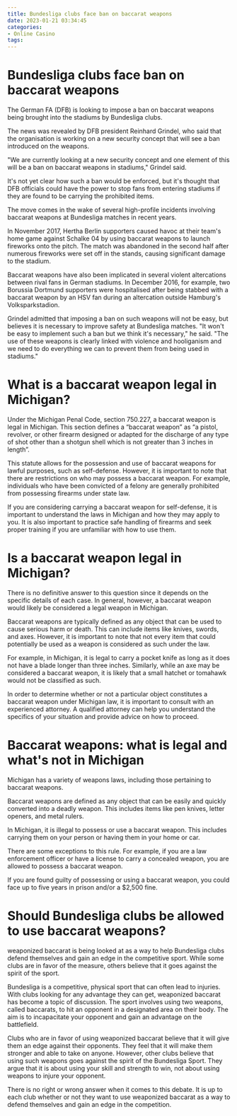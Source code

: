 ```yaml
---
title: Bundesliga clubs face ban on baccarat weapons
date: 2023-01-21 03:34:45
categories:
- Online Casino
tags:
---
```



#  Bundesliga clubs face ban on baccarat weapons

The German FA (DFB) is looking to impose a ban on baccarat weapons being brought into the stadiums by Bundesliga clubs.

The news was revealed by DFB president Reinhard Grindel, who said that the organisation is working on a new security concept that will see a ban introduced on the weapons.

"We are currently looking at a new security concept and one element of this will be a ban on baccarat weapons in stadiums," Grindel said.

It's not yet clear how such a ban would be enforced, but it's thought that DFB officials could have the power to stop fans from entering stadiums if they are found to be carrying the prohibited items.

The move comes in the wake of several high-profile incidents involving baccarat weapons at Bundesliga matches in recent years.

In November 2017, Hertha Berlin supporters caused havoc at their team's home game against Schalke 04 by using baccarat weapons to launch fireworks onto the pitch. The match was abandoned in the second half after numerous fireworks were set off in the stands, causing significant damage to the stadium.

Baccarat weapons have also been implicated in several violent altercations between rival fans in German stadiums. In December 2016, for example, two Borussia Dortmund supporters were hospitalised after being stabbed with a baccarat weapon by an HSV fan during an altercation outside Hamburg's Volksparkstadion.

Grindel admitted that imposing a ban on such weapons will not be easy, but believes it is necessary to improve safety at Bundesliga matches. "It won't be easy to implement such a ban but we think it's necessary," he said. "The use of these weapons is clearly linked with violence and hooliganism and we need to do everything we can to prevent them from being used in stadiums."

#  What is a baccarat weapon legal in Michigan?

Under the Michigan Penal Code, section 750.227, a baccarat weapon is legal in Michigan. This section defines a “baccarat weapon” as “a pistol, revolver, or other firearm designed or adapted for the discharge of any type of shot other than a shotgun shell which is not greater than 3 inches in length”.

This statute allows for the possession and use of baccarat weapons for lawful purposes, such as self-defense. However, it is important to note that there are restrictions on who may possess a baccarat weapon. For example, individuals who have been convicted of a felony are generally prohibited from possessing firearms under state law.

If you are considering carrying a baccarat weapon for self-defense, it is important to understand the laws in Michigan and how they may apply to you. It is also important to practice safe handling of firearms and seek proper training if you are unfamiliar with how to use them.

#  Is a baccarat weapon legal in Michigan?

There is no definitive answer to this question since it depends on the specific details of each case. In general, however, a baccarat weapon would likely be considered a legal weapon in Michigan.

Baccarat weapons are typically defined as any object that can be used to cause serious harm or death. This can include items like knives, swords, and axes. However, it is important to note that not every item that could potentially be used as a weapon is considered as such under the law.

For example, in Michigan, it is legal to carry a pocket knife as long as it does not have a blade longer than three inches. Similarly, while an axe may be considered a baccarat weapon, it is likely that a small hatchet or tomahawk would not be classified as such.

In order to determine whether or not a particular object constitutes a baccarat weapon under Michigan law, it is important to consult with an experienced attorney. A qualified attorney can help you understand the specifics of your situation and provide advice on how to proceed.

#  Baccarat weapons: what is legal and what's not in Michigan

Michigan has a variety of weapons laws, including those pertaining to baccarat weapons.

Baccarat weapons are defined as any object that can be easily and quickly converted into a deadly weapon. This includes items like pen knives, letter openers, and metal rulers.

In Michigan, it is illegal to possess or use a baccarat weapon. This includes carrying them on your person or having them in your home or car.

There are some exceptions to this rule. For example, if you are a law enforcement officer or have a license to carry a concealed weapon, you are allowed to possess a baccarat weapon.

If you are found guilty of possessing or using a baccarat weapon, you could face up to five years in prison and/or a $2,500 fine.

#  Should Bundesliga clubs be allowed to use baccarat weapons?

 weaponized baccarat is being looked at as a way to help Bundesliga clubs defend themselves and gain an edge in the competitive sport. While some clubs are in favor of the measure, others believe that it goes against the spirit of the sport.

Bundesliga is a competitive, physical sport that can often lead to injuries. With clubs looking for any advantage they can get, weaponized baccarat has become a topic of discussion. The sport involves using two weapons, called baccarats, to hit an opponent in a designated area on their body. The aim is to incapacitate your opponent and gain an advantage on the battlefield.

Clubs who are in favor of using weaponized baccarat believe that it will give them an edge against their opponents. They feel that it will make them stronger and able to take on anyone. However, other clubs believe that using such weapons goes against the spirit of the Bundesliga Sport. They argue that it is about using your skill and strength to win, not about using weapons to injure your opponent.

There is no right or wrong answer when it comes to this debate. It is up to each club whether or not they want to use weaponized baccarat as a way to defend themselves and gain an edge in the competition.